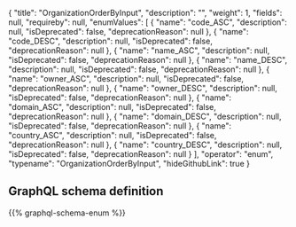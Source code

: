 {
  "title": "OrganizationOrderByInput",
  "description": "",
  "weight": 1,
  "fields": null,
  "requireby": null,
  "enumValues": [
    {
      "name": "code_ASC",
      "description": null,
      "isDeprecated": false,
      "deprecationReason": null
    },
    {
      "name": "code_DESC",
      "description": null,
      "isDeprecated": false,
      "deprecationReason": null
    },
    {
      "name": "name_ASC",
      "description": null,
      "isDeprecated": false,
      "deprecationReason": null
    },
    {
      "name": "name_DESC",
      "description": null,
      "isDeprecated": false,
      "deprecationReason": null
    },
    {
      "name": "owner_ASC",
      "description": null,
      "isDeprecated": false,
      "deprecationReason": null
    },
    {
      "name": "owner_DESC",
      "description": null,
      "isDeprecated": false,
      "deprecationReason": null
    },
    {
      "name": "domain_ASC",
      "description": null,
      "isDeprecated": false,
      "deprecationReason": null
    },
    {
      "name": "domain_DESC",
      "description": null,
      "isDeprecated": false,
      "deprecationReason": null
    },
    {
      "name": "country_ASC",
      "description": null,
      "isDeprecated": false,
      "deprecationReason": null
    },
    {
      "name": "country_DESC",
      "description": null,
      "isDeprecated": false,
      "deprecationReason": null
    }
  ],
  "operator": "enum",
  "typename": "OrganizationOrderByInput",
  "hideGithubLink": true
}
## GraphQL schema definition

{{% graphql-schema-enum %}}
